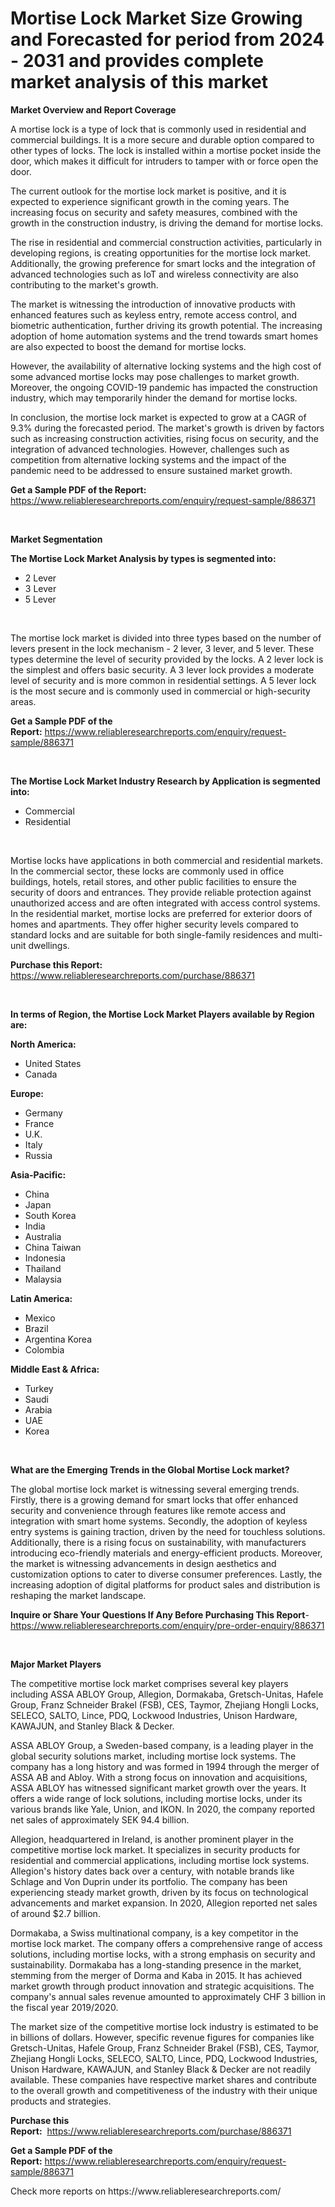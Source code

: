<p><h1>Mortise Lock Market Size Growing and Forecasted for period from 2024 - 2031 and provides complete market analysis of this market</h1></p><p><strong>Market Overview and Report Coverage</strong></p>
<p><p>A mortise lock is a type of lock that is commonly used in residential and commercial buildings. It is a more secure and durable option compared to other types of locks. The lock is installed within a mortise pocket inside the door, which makes it difficult for intruders to tamper with or force open the door.</p><p>The current outlook for the mortise lock market is positive, and it is expected to experience significant growth in the coming years. The increasing focus on security and safety measures, combined with the growth in the construction industry, is driving the demand for mortise locks.</p><p>The rise in residential and commercial construction activities, particularly in developing regions, is creating opportunities for the mortise lock market. Additionally, the growing preference for smart locks and the integration of advanced technologies such as IoT and wireless connectivity are also contributing to the market's growth.</p><p>The market is witnessing the introduction of innovative products with enhanced features such as keyless entry, remote access control, and biometric authentication, further driving its growth potential. The increasing adoption of home automation systems and the trend towards smart homes are also expected to boost the demand for mortise locks.</p><p>However, the availability of alternative locking systems and the high cost of some advanced mortise locks may pose challenges to market growth. Moreover, the ongoing COVID-19 pandemic has impacted the construction industry, which may temporarily hinder the demand for mortise locks.</p><p>In conclusion, the mortise lock market is expected to grow at a CAGR of 9.3% during the forecasted period. The market's growth is driven by factors such as increasing construction activities, rising focus on security, and the integration of advanced technologies. However, challenges such as competition from alternative locking systems and the impact of the pandemic need to be addressed to ensure sustained market growth.</p></p>
<p><strong>Get a Sample PDF of the Report:</strong> <a href="https://www.reliableresearchreports.com/enquiry/request-sample/886371">https://www.reliableresearchreports.com/enquiry/request-sample/886371</a></p>
<p>&nbsp;</p>
<p><strong>Market Segmentation</strong></p>
<p><strong>The Mortise Lock Market Analysis by types is segmented into:</strong></p>
<p><ul><li>2 Lever</li><li>3 Lever</li><li>5 Lever</li></ul></p>
<p>&nbsp;</p>
<p><p>The mortise lock market is divided into three types based on the number of levers present in the lock mechanism - 2 lever, 3 lever, and 5 lever. These types determine the level of security provided by the locks. A 2 lever lock is the simplest and offers basic security. A 3 lever lock provides a moderate level of security and is more common in residential settings. A 5 lever lock is the most secure and is commonly used in commercial or high-security areas.</p></p>
<p><strong>Get a Sample PDF of the Report:</strong>&nbsp;<a href="https://www.reliableresearchreports.com/enquiry/request-sample/886371">https://www.reliableresearchreports.com/enquiry/request-sample/886371</a></p>
<p>&nbsp;</p>
<p><strong>The Mortise Lock Market Industry Research by Application is segmented into:</strong></p>
<p><ul><li>Commercial</li><li>Residential</li></ul></p>
<p>&nbsp;</p>
<p><p>Mortise locks have applications in both commercial and residential markets. In the commercial sector, these locks are commonly used in office buildings, hotels, retail stores, and other public facilities to ensure the security of doors and entrances. They provide reliable protection against unauthorized access and are often integrated with access control systems. In the residential market, mortise locks are preferred for exterior doors of homes and apartments. They offer higher security levels compared to standard locks and are suitable for both single-family residences and multi-unit dwellings.</p></p>
<p><strong>Purchase this Report:</strong>&nbsp; <a href="https://www.reliableresearchreports.com/purchase/886371">https://www.reliableresearchreports.com/purchase/886371</a></p>
<p>&nbsp;</p>
<p><strong>In terms of Region, the Mortise Lock Market Players available by Region are:</strong></p>
<p>
    <p> <strong> North America: </strong>
        <ul>
            <li>United States</li>
            <li>Canada</li>
        </ul>
        </p> 
    <p> <strong> Europe: </strong>
        <ul>
            <li>Germany</li>
            <li>France</li>
            <li>U.K.</li>
            <li>Italy</li>
            <li>Russia</li>
        </ul>
        </p> 
    <p> <strong> Asia-Pacific: </strong>
        <ul>
            <li>China</li>
            <li>Japan</li>
            <li>South Korea</li>
            <li>India</li>
            <li>Australia</li>
            <li>China Taiwan</li>
            <li>Indonesia</li>
            <li>Thailand</li>
            <li>Malaysia</li>
        </ul>
        </p> 
    <p> <strong> Latin America: </strong>
        <ul>
            <li>Mexico</li>
            <li>Brazil</li>
            <li>Argentina Korea</li>
            <li>Colombia</li>
        </ul>
        </p> 
    <p> <strong> Middle East & Africa: </strong>
        <ul>
            <li>Turkey</li>
            <li>Saudi</li>
            <li>Arabia</li>
            <li>UAE</li>
            <li>Korea</li>
        </ul>
    </p>
    </p>
<p>&nbsp;</p>
<p><strong>What are the Emerging Trends in the Global Mortise Lock market?</strong></p>
<p><p>The global mortise lock market is witnessing several emerging trends. Firstly, there is a growing demand for smart locks that offer enhanced security and convenience through features like remote access and integration with smart home systems. Secondly, the adoption of keyless entry systems is gaining traction, driven by the need for touchless solutions. Additionally, there is a rising focus on sustainability, with manufacturers introducing eco-friendly materials and energy-efficient products. Moreover, the market is witnessing advancements in design aesthetics and customization options to cater to diverse consumer preferences. Lastly, the increasing adoption of digital platforms for product sales and distribution is reshaping the market landscape.</p></p>
<p><strong>Inquire or Share Your Questions If Any Before Purchasing This Report</strong>- <a href="https://www.reliableresearchreports.com/enquiry/pre-order-enquiry/886371">https://www.reliableresearchreports.com/enquiry/pre-order-enquiry/886371</a></p>
<p>&nbsp;</p>
<p><strong>Major Market Players</strong></p>
<p><p>The competitive mortise lock market comprises several key players including ASSA ABLOY Group, Allegion, Dormakaba, Gretsch-Unitas, Hafele Group, Franz Schneider Brakel (FSB), CES, Taymor, Zhejiang Hongli Locks, SELECO, SALTO, Lince, PDQ, Lockwood Industries, Unison Hardware, KAWAJUN, and Stanley Black & Decker.</p><p>ASSA ABLOY Group, a Sweden-based company, is a leading player in the global security solutions market, including mortise lock systems. The company has a long history and was formed in 1994 through the merger of ASSA AB and Abloy. With a strong focus on innovation and acquisitions, ASSA ABLOY has witnessed significant market growth over the years. It offers a wide range of lock solutions, including mortise locks, under its various brands like Yale, Union, and IKON. In 2020, the company reported net sales of approximately SEK 94.4 billion.</p><p>Allegion, headquartered in Ireland, is another prominent player in the competitive mortise lock market. It specializes in security products for residential and commercial applications, including mortise lock systems. Allegion's history dates back over a century, with notable brands like Schlage and Von Duprin under its portfolio. The company has been experiencing steady market growth, driven by its focus on technological advancements and market expansion. In 2020, Allegion reported net sales of around $2.7 billion.</p><p>Dormakaba, a Swiss multinational company, is a key competitor in the mortise lock market. The company offers a comprehensive range of access solutions, including mortise locks, with a strong emphasis on security and sustainability. Dormakaba has a long-standing presence in the market, stemming from the merger of Dorma and Kaba in 2015. It has achieved market growth through product innovation and strategic acquisitions. The company's annual sales revenue amounted to approximately CHF 3 billion in the fiscal year 2019/2020.</p><p>The market size of the competitive mortise lock industry is estimated to be in billions of dollars. However, specific revenue figures for companies like Gretsch-Unitas, Hafele Group, Franz Schneider Brakel (FSB), CES, Taymor, Zhejiang Hongli Locks, SELECO, SALTO, Lince, PDQ, Lockwood Industries, Unison Hardware, KAWAJUN, and Stanley Black & Decker are not readily available. These companies have respective market shares and contribute to the overall growth and competitiveness of the industry with their unique products and strategies.</p></p>
<p><strong>Purchase this Report:</strong>&nbsp;&nbsp;<a href="https://www.reliableresearchreports.com/purchase/886371">https://www.reliableresearchreports.com/purchase/886371</a></p>
<p></p>
<p><strong>Get a Sample PDF of the Report:</strong>&nbsp;<a href="https://www.reliableresearchreports.com/enquiry/request-sample/886371">https://www.reliableresearchreports.com/enquiry/request-sample/886371</a></p>
<p>Check more reports on https://www.reliableresearchreports.com/</p>
